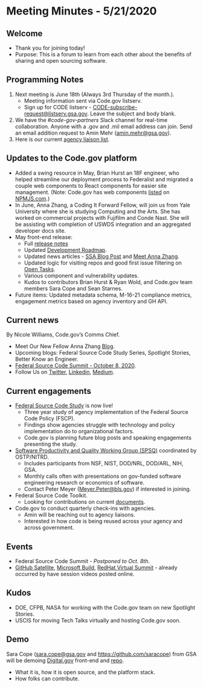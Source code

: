 # Meeting Minutes - 5/21/2020

## Welcome

- Thank you for joining today!
- Purpose: This is a forum to learn from each other about the benefits of sharing and open sourcing software.

## Programming Notes

1. Next meeting is June 18th (Always 3rd Thursday of the month.).
   - Meeting information sent via Code.gov listserv.
   - Sign up for CODE listserv - CODE-subscribe-request@listserv.gsa.gov. Leave the subject and body blank.
2. We have the _#code-gov-partners_ Slack channel for real-time collaboration. Anyone with a .gov and .mil email address can join. Send an email addition request to Amin Mehr (amin.mehr@gsa.gov).
3. Here is our current [agency liaison list](SupportingDocs/agency_liaisons.md).

## Updates to the Code.gov platform

- Added a swing resource in May, Brian Hurst an 18F engineer, who helped streamline our deployment process to Federalist and migrated a couple web components to React components for easier site management. (Note: Code.gov has web components [listed](https://www.npmjs.com/org/code.gov) on [NPMJS.com](https://www.npmjs.com/).)
- In June, Anna Zhang, a Coding It Forward Fellow, will join us from Yale University where she is studying Computing and the Arts. She has worked on commercial projects with Fujifilm and Conde Nast. She will be assisting with completion of USWDS integration and an aggregated developer docs site.
- May front-end release:
  - Full [release notes](https://github.com/GSA/code-gov-front-end/releases/tag/v1.2.0)
  - Updated [Development Roadmap](https://code.gov/roadmap).
  - Updated news articles - [SSA Blog Post](https://medium.com/codedotgov/a-hacking-good-time-with-the-social-security-administration-and-code-gov-78a323f3f117) and [Meet Anna Zhang](https://medium.com/codedotgov/introducing-our-summer-fellow-anna-zhang-455fd792cad8).
  - Updated logic for visiting repos and good first issue filtering on [Open Tasks](https://code.gov/open-tasks?page=1&size=10).
  - Various component and vulnerability updates.
  - Kudos to contributors Brian Hurst & Ryan Wold, and Code.gov team members Sara Cope and Sean Starnes.
- Future items: Updated metadata schema, M-16-21 compliance metrics, engagement metrics based on agency inventory and GH API.

## Current news

By Nicole Williams, Code.gov’s Comms Chief.

- Meet Our New Fellow Anna Zhang [Blog](https://medium.com/codedotgov/introducing-our-summer-fellow-anna-zhang-455fd792cad8).
- Upcoming blogs: Federal Source Code Study Series, Spotlight Stories, Better Know an Engineer.
- [Federal Source Code Summit - October 8, 2020](https://digital.gov/event/2020/10/08/federal-source-code-summit-building-coding/).
- Follow Us on [Twitter](https://twitter.com/codedotgov), [Linkedin](https://www.linkedin.com/company/code-gov), [Medium](https://medium.com/@CodeDotGov).

## Current engagements

- [Federal Source Code Study](https://github.com/GSA/code-gov/tree/master/docs/FederalSourceCodeStudy) is now live!
  - Three year study of agency implementation of the Federal Source Code Policy (FSCP).
  - Findings show agencies struggle with technology and policy implementation do to organizational factors.
  - Code.gov is planning future blog posts and speaking engagements presenting the study.
- [Software Productivity and Quality Working Group (SPSQ)](https://www.nitrd.gov/nitrdgroups/index.php?title=SPSQ) coordinated by OSTP/NITRD.
  - Includes participants from NSF, NIST, DOD/NRL, DOD/ARL, NIH, GSA.
  - Monthly calls often with presentations on gov-funded software engineering research or economics of software.
  - Contact Peter Meyer (Meyer.Peter@bls.gov) if interested in joining.
- Federal Source Code Toolkit.
  - Looking for contributions on current [documents](https://github.com/GSA/code-gov-open-source-toolkit).
- Code.gov to conduct quarterly check-ins with agencies.
  - Amin will be reaching out to agency liaisons.
  - Interested in how code is being reused across your agency and across government.

## Events

- Federal Source Code Summit - _Postponed to Oct. 8th_.
- [GitHub Satellite](https://githubsatellite.com/), [Microsoft Build](https://mybuild.microsoft.com/home), [RedHat Virtual Summit](https://www.redhat.com/en/summit) - already occurred by have session videos posted online.

## Kudos

- DOE, CFPB, NASA for working with the Code.gov team on new Spotlight Stories.
- USCIS for moving Tech Talks virtually and hosting Code.gov soon.

## Demo

Sara Cope (sara.cope@gsa.gov and https://github.com/saracope) from GSA will be demoing [Digital.gov](https://digital.gov/) front-end and [repo](https://github.com/GSA/digitalgov.gov/).

- What it is, how it is open source, and the platform stack.
- How folks can contribute.

